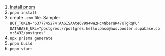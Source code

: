 1. [Install pnpm](https://pnpm.io/installation/ 'pnpm installation')
2. `pnpm install`
3. create `.env` file. Sample:  
   `BOT_TOKEN="6377745274:AAGISAAte6v994wW2Hc4NbeYuR47KTgRqPU"` `DATABASE_URL="postgres://postgres.hello:pass@aws.pooler.supabase.com:5432/postgres"`
4. `npx prisma generate`
5. `pnpm build`
6. `pnpm start`

